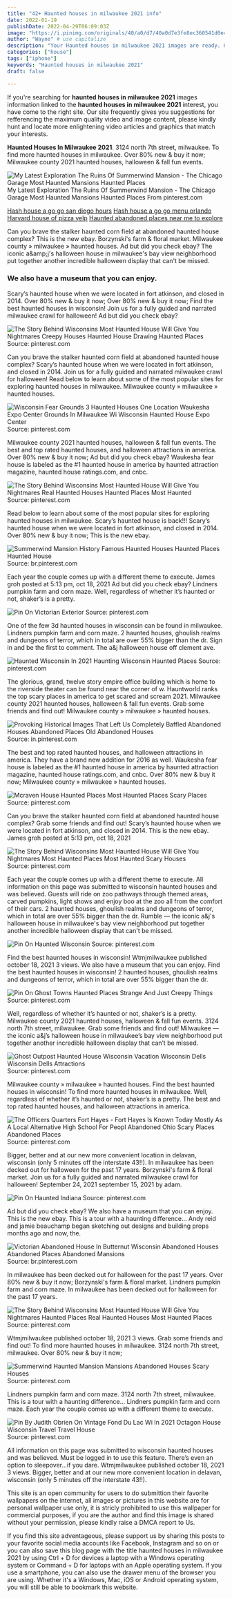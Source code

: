 ```yaml
---
title: "42+ Haunted houses in milwaukee 2021 info"
date: 2022-01-19
publishDate: 2022-04-29T06:09:03Z
image: "https://i.pinimg.com/originals/40/a0/d7/40a0d7e3fe8ec360541d0e4e9c83e6d0.jpg"
author: "Wayne" # use capitalize
description: "Your Haunted houses in milwaukee 2021 images are ready. Haunted houses in milwaukee 2021 are a topic that is being searched for and liked by netizens today. You can Download the Haunted houses in milwaukee 2021 files here. Download all royalty-free vectors."
categories: ["house"]
tags: ["iphone"]
keywords: "Haunted houses in milwaukee 2021"
draft: false

---
```


If you're searching for **haunted houses in milwaukee 2021** images information linked to the **haunted houses in milwaukee 2021** interest, you have come to the right  site.  Our site frequently  gives you  suggestions  for refferencing  the maximum  quality video and image  content, please kindly hunt and locate more enlightening video articles and graphics  that match your interests.

**Haunted Houses In Milwaukee 2021**. 3124 north 7th street, milwaukee. To find more haunted houses in milwaukee. Over 80% new &amp; buy it now; Milwaukee county 2021 haunted houses, halloween &amp; fall fun events.

![My Latest Exploration The Ruins Of Summerwind Mansion - The Chicago Garage Most Haunted Mansions Haunted Places](https://i.pinimg.com/600x315/15/8b/24/158b241218a1cf13caece5c6cb3e73e4.jpg "My Latest Exploration The Ruins Of Summerwind Mansion - The Chicago Garage Most Haunted Mansions Haunted Places")
My Latest Exploration The Ruins Of Summerwind Mansion - The Chicago Garage Most Haunted Mansions Haunted Places From pinterest.com

[Hash house a go go san diego hours](/hash-house-a-go-go-san-diego-hours/)
[Hash house a go go menu orlando](/hash-house-a-go-go-menu-orlando/)
[Harvard house of pizza yelp](/harvard-house-of-pizza-yelp/)
[Haunted abandoned places near me to explore](/haunted-abandoned-places-near-me-to-explore/)

Can you brave the stalker haunted corn field at abandoned haunted house complex? This is the new ebay. Borzynski&#039;s farm &amp; floral market. Milwaukee county » milwaukee » haunted houses. Ad but did you check ebay? The iconic a&amp;amp;j&#039;s halloween house in milwaukee&#039;s bay view neighborhood put together another incredible halloween display that can&#039;t be missed.

### We also have a museum that you can enjoy.

Scary’s haunted house when we were located in fort atkinson, and closed in 2014. Over 80% new &amp; buy it now; Over 80% new &amp; buy it now; Find the best haunted houses in wisconsin! Join us for a fully guided and narrated milwaukee crawl for halloween! Ad but did you check ebay?


![The Story Behind Wisconsins Most Haunted House Will Give You Nightmares Creepy Houses Haunted House Drawing Haunted Places](https://i.pinimg.com/originals/74/db/49/74db4928a10bab4496c5a298d9d506b5.jpg "The Story Behind Wisconsins Most Haunted House Will Give You Nightmares Creepy Houses Haunted House Drawing Haunted Places")
Source: pinterest.com

Can you brave the stalker haunted corn field at abandoned haunted house complex? Scary’s haunted house when we were located in fort atkinson, and closed in 2014. Join us for a fully guided and narrated milwaukee crawl for halloween! Read below to learn about some of the most popular sites for exploring haunted houses in milwaukee. Milwaukee county » milwaukee » haunted houses.

![Wisconsin Fear Grounds 3 Haunted Houses One Location Waukesha Expo Center Grounds In Milwaukee Wi Wisconsin Haunted House Expo Center](https://i.pinimg.com/originals/5d/d7/98/5dd79863556b067ba73ad1365a1a16ba.png "Wisconsin Fear Grounds 3 Haunted Houses One Location Waukesha Expo Center Grounds In Milwaukee Wi Wisconsin Haunted House Expo Center")
Source: pinterest.com

Milwaukee county 2021 haunted houses, halloween &amp; fall fun events. The best and top rated haunted houses, and halloween attractions in america. Over 80% new &amp; buy it now; Ad but did you check ebay? Waukesha fear house is labeled as the #1 haunted house in america by haunted attraction magazine, haunted house ratings.com, and cnbc.

![The Story Behind Wisconsins Most Haunted House Will Give You Nightmares Real Haunted Houses Haunted Places Most Haunted](https://i.pinimg.com/originals/2a/1e/98/2a1e98475487c1094a4ded42fb9dcf91.jpg "The Story Behind Wisconsins Most Haunted House Will Give You Nightmares Real Haunted Houses Haunted Places Most Haunted")
Source: pinterest.com

Read below to learn about some of the most popular sites for exploring haunted houses in milwaukee. Scary’s haunted house is back!!! Scary’s haunted house when we were located in fort atkinson, and closed in 2014. Over 80% new &amp; buy it now; This is the new ebay.

![Summerwind Mansion History Famous Haunted Houses Haunted Places Haunted House](https://i.pinimg.com/736x/16/2a/79/162a791931e9bb476a280fa9f8b8d522--famous-haunted-houses-creepy-pasta.jpg "Summerwind Mansion History Famous Haunted Houses Haunted Places Haunted House")
Source: br.pinterest.com

Each year the couple comes up with a different theme to execute. James groh posted at 5:13 pm, oct 18, 2021 Ad but did you check ebay? Lindners pumpkin farm and corn maze. Well, regardless of whether it’s haunted or not, shaker’s is a pretty.

![Pin On Victorian Exterior](https://i.pinimg.com/originals/16/04/9f/16049f164a89f91d60aaacddf2b8630d.jpg "Pin On Victorian Exterior")
Source: pinterest.com

One of the few 3d haunted houses in wisconsin can be found in milwaukee. Lindners pumpkin farm and corn maze. 2 haunted houses, ghoulish realms and dungeons of terror, which in total are over 55% bigger than the dr. Sign in and be the first to comment. The a&amp;j halloween house off clement ave.

![Haunted Wisconsin In 2021 Haunting Wisconsin Haunted Places](https://i.pinimg.com/474x/6e/85/75/6e85757cee4ed5d763a74692f56e7677.jpg "Haunted Wisconsin In 2021 Haunting Wisconsin Haunted Places")
Source: pinterest.com

The glorious, grand, twelve story empire office building which is home to the riverside theater can be found near the corner of w. Hauntworld ranks the top scary places in america to get scared and scream 2021. Milwaukee county 2021 haunted houses, halloween &amp; fall fun events. Grab some friends and find out! Milwaukee county » milwaukee » haunted houses.

![Provoking Historical Images That Left Us Completely Baffled Abandoned Houses Abandoned Places Old Abandoned Houses](https://i.pinimg.com/originals/a5/d5/0d/a5d50df5f5770dc78a93cac0393f49df.jpg "Provoking Historical Images That Left Us Completely Baffled Abandoned Houses Abandoned Places Old Abandoned Houses")
Source: in.pinterest.com

The best and top rated haunted houses, and halloween attractions in america. They have a brand new addition for 2016 as well. Waukesha fear house is labeled as the #1 haunted house in america by haunted attraction magazine, haunted house ratings.com, and cnbc. Over 80% new &amp; buy it now; Milwaukee county » milwaukee » haunted houses.

![Mcraven House Haunted Places Most Haunted Places Scary Places](https://i.pinimg.com/originals/a8/ac/93/a8ac935fd835e1e324978ad898d11b79.jpg "Mcraven House Haunted Places Most Haunted Places Scary Places")
Source: pinterest.com

Can you brave the stalker haunted corn field at abandoned haunted house complex? Grab some friends and find out! Scary’s haunted house when we were located in fort atkinson, and closed in 2014. This is the new ebay. James groh posted at 5:13 pm, oct 18, 2021

![The Story Behind Wisconsins Most Haunted House Will Give You Nightmares Most Haunted Places Most Haunted Scary Houses](https://i.pinimg.com/originals/97/d2/97/97d297432d3f05c4b29117e28e29448d.jpg "The Story Behind Wisconsins Most Haunted House Will Give You Nightmares Most Haunted Places Most Haunted Scary Houses")
Source: pinterest.com

Each year the couple comes up with a different theme to execute. All information on this page was submitted to wisconsin haunted houses and was believed. Guests will ride on zoo pathways through themed areas, carved pumpkins, light shows and enjoy boo at the zoo all from the comfort of their cars. 2 haunted houses, ghoulish realms and dungeons of terror, which in total are over 55% bigger than the dr. Rumble — the iconic a&amp;j&#039;s halloween house in milwaukee&#039;s bay view neighborhood put together another incredible halloween display that can&#039;t be missed.

![Pin On Haunted Wisconsin](https://i.pinimg.com/originals/b9/6a/84/b96a84e02e66f5ae96b8e0d6f220a727.jpg "Pin On Haunted Wisconsin")
Source: pinterest.com

Find the best haunted houses in wisconsin! Wtmjmilwaukee published october 18, 2021 3 views. We also have a museum that you can enjoy. Find the best haunted houses in wisconsin! 2 haunted houses, ghoulish realms and dungeons of terror, which in total are over 55% bigger than the dr.

![Pin On Ghost Towns Haunted Places Strange And Just Creepy Things](https://i.pinimg.com/originals/3c/e6/75/3ce6755cb53d4e5182d7dd63d538bb09.jpg "Pin On Ghost Towns Haunted Places Strange And Just Creepy Things")
Source: pinterest.com

Well, regardless of whether it’s haunted or not, shaker’s is a pretty. Milwaukee county 2021 haunted houses, halloween &amp; fall fun events. 3124 north 7th street, milwaukee. Grab some friends and find out! Milwaukee — the iconic a&amp;j’s halloween house in milwaukee’s bay view neighborhood put together another incredible halloween display that can’t be missed.

![Ghost Outpost Haunted House Wisconsin Vacation Wisconsin Dells Wisconsin Dells Attractions](https://i.pinimg.com/236x/52/60/03/526003d0810d96bbb5f6a99ec8d4f22d--haunted-attractions-roadside-attractions.jpg "Ghost Outpost Haunted House Wisconsin Vacation Wisconsin Dells Wisconsin Dells Attractions")
Source: pinterest.com

Milwaukee county » milwaukee » haunted houses. Find the best haunted houses in wisconsin! To find more haunted houses in milwaukee. Well, regardless of whether it’s haunted or not, shaker’s is a pretty. The best and top rated haunted houses, and halloween attractions in america.

![The Officers Quarters Fort Hayes - Fort Hayes Is Known Today Mostly As A Local Alternative High School For Peopl Abandoned Ohio Scary Places Abandoned Places](https://i.pinimg.com/originals/10/af/72/10af72aaceda2047f00fb025b4cb31f2.jpg "The Officers Quarters Fort Hayes - Fort Hayes Is Known Today Mostly As A Local Alternative High School For Peopl Abandoned Ohio Scary Places Abandoned Places")
Source: pinterest.com

Bigger, better and at our new more convenient location in delavan, wisconsin (only 5 minutes off the interstate 43!!). In milwaukee has been decked out for halloween for the past 17 years. Borzynski&#039;s farm &amp; floral market. Join us for a fully guided and narrated milwaukee crawl for halloween! September 24, 2021 september 15, 2021 by adam.

![Pin On Haunted Indiana](https://i.pinimg.com/236x/56/38/de/5638de411102415c733f617db72be344--most-haunted-places-ghost-stories.jpg "Pin On Haunted Indiana")
Source: pinterest.com

Ad but did you check ebay? We also have a museum that you can enjoy. This is the new ebay. This is a tour with a haunting difference… Andy reid and jamie beauchamp began sketching out designs and building props months ago and now, the.

![Victorian Abandoned House In Butternut Wisconsin Abandoned Houses Abandoned Places Abandoned Mansions](https://i.pinimg.com/originals/c1/61/cb/c161cb2aee7035c43e815916251088c6.jpg "Victorian Abandoned House In Butternut Wisconsin Abandoned Houses Abandoned Places Abandoned Mansions")
Source: br.pinterest.com

In milwaukee has been decked out for halloween for the past 17 years. Over 80% new &amp; buy it now; Borzynski&#039;s farm &amp; floral market. Lindners pumpkin farm and corn maze. In milwaukee has been decked out for halloween for the past 17 years.

![The Story Behind Wisconsins Most Haunted House Will Give You Nightmares Haunted Places Real Haunted Houses Most Haunted Places](https://i.pinimg.com/736x/35/28/ac/3528ac26961e53f7aaca81eb50f3f890.jpg "The Story Behind Wisconsins Most Haunted House Will Give You Nightmares Haunted Places Real Haunted Houses Most Haunted Places")
Source: pinterest.com

Wtmjmilwaukee published october 18, 2021 3 views. Grab some friends and find out! To find more haunted houses in milwaukee. 3124 north 7th street, milwaukee. Over 80% new &amp; buy it now;

![Summerwind Haunted Mansion Mansions Abandoned Houses Scary Houses](https://i.pinimg.com/originals/51/4e/96/514e96606e9dc0ad75a2ee73a68bdfd3.jpg "Summerwind Haunted Mansion Mansions Abandoned Houses Scary Houses")
Source: pinterest.com

Lindners pumpkin farm and corn maze. 3124 north 7th street, milwaukee. This is a tour with a haunting difference… Lindners pumpkin farm and corn maze. Each year the couple comes up with a different theme to execute.

![Pin By Judith Obrien On Vintage Fond Du Lac Wi In 2021 Octagon House Wisconsin Travel Travel House](https://i.pinimg.com/originals/40/a0/d7/40a0d7e3fe8ec360541d0e4e9c83e6d0.jpg "Pin By Judith Obrien On Vintage Fond Du Lac Wi In 2021 Octagon House Wisconsin Travel Travel House")
Source: pinterest.com

All information on this page was submitted to wisconsin haunted houses and was believed. Must be logged in to use this feature. There’s even an option to sleepover…if you dare. Wtmjmilwaukee published october 18, 2021 3 views. Bigger, better and at our new more convenient location in delavan, wisconsin (only 5 minutes off the interstate 43!!).

This site is an open community for users to do submittion their favorite wallpapers on the internet, all images or pictures in this website are for personal wallpaper use only, it is stricly prohibited to use this wallpaper for commercial purposes, if you are the author and find this image is shared without your permission, please kindly raise a DMCA report to Us.

If you find this site adventageous, please support us by sharing this posts to your favorite social media accounts like Facebook, Instagram and so on or you can also save this blog page with the title haunted houses in milwaukee 2021 by using Ctrl + D for devices a laptop with a Windows operating system or Command + D for laptops with an Apple operating system. If you use a smartphone, you can also use the drawer menu of the browser you are using. Whether it's a Windows, Mac, iOS or Android operating system, you will still be able to bookmark this website.

